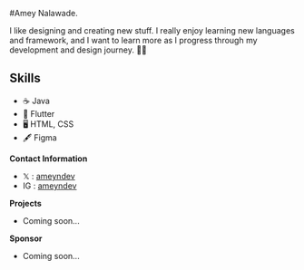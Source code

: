 #Amey Nalawade.

I like designing and creating new stuff. I really enjoy learning new languages and framework, and I want to learn more as I progress through my development and design journey. 👨‍💻

## Skills
* ☕ Java
* 🎯 Flutter
* 🖥 HTML, CSS
* 🖋 Figma

**Contact Information**
- 𝕏 : [ameyndev](https://twitter.com/ameyndev)
- IG : [ameyndev](https://instagram.com/ameyndev)

**Projects**
- Coming soon...

**Sponsor**
- Coming soon...
<!--
**ameyndev/ameyndev** is a ✨ _special_ ✨ repository because its `README.md` (this file) appears on your GitHub profile.

Here are some ideas to get you started:

- 🔭 I’m currently working on ...
- 🌱 I’m currently learning ...
- 👯 I’m looking to collaborate on ...
- 🤔 I’m looking for help with ...
- 💬 Ask me about ...
- 📫 How to reach me: ...
- 😄 Pronouns: ...
- ⚡ Fun fact: ...
-->
